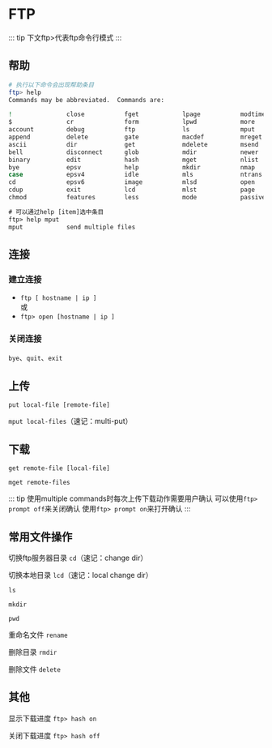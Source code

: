 # FTP

::: tip
下文ftp>代表ftp命令行模式
:::

## 帮助

```bash
# 执行以下命令会出现帮助条目
ftp> help
Commands may be abbreviated.  Commands are:

!               close           fget            lpage           modtime         pdir            rcvbuf          sendport        type
$               cr              form            lpwd            more            pls             recv            set             umask
account         debug           ftp             ls              mput            pmlsd           reget           site            unset
append          delete          gate            macdef          mreget          preserve        remopts         size            usage
ascii           dir             get             mdelete         msend           progress        rename          sndbuf          user
bell            disconnect      glob            mdir            newer           prompt          reset           status          verbose
binary          edit            hash            mget            nlist           proxy           restart         struct          xferbuf
bye             epsv            help            mkdir           nmap            put             rhelp           sunique         ?
case            epsv4           idle            mls             ntrans          pwd             rmdir           system
cd              epsv6           image           mlsd            open            quit            rstatus         tenex
cdup            exit            lcd             mlst            page            quote           runique         throttle
chmod           features        less            mode            passive         rate            send            trace

# 可以通过help [item]选中条目
ftp> help mput
mput            send multiple files   
```

## 连接

### 建立连接

- `ftp [ hostname | ip ]`  
或
- `ftp> open [hostname | ip ]`

### 关闭连接

`bye`、`quit`、`exit`

## 上传

`put local-file [remote-file]`

`mput local-files`（速记：multi-put）

## 下载

`get remote-file [local-file]`

`mget remote-files`

::: tip
使用multiple commands时每次上传下载动作需要用户确认
可以使用`ftp> prompt off`来关闭确认
使用`ftp> prompt on`来打开确认
:::

## 常用文件操作

切换ftp服务器目录
`cd`（速记：change dir）

切换本地目录
`lcd`（速记：local change dir）

`ls`

`mkdir`

`pwd`

重命名文件
`rename`

删除目录
`rmdir`

删除文件
`delete`

## 其他

显示下载进度
`ftp> hash on`

关闭下载进度
`ftp> hash off`


